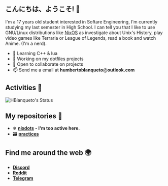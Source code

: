 ## こんにちは、ようこそ! 👋

I'm a 17 years old student interested in Softare Engineering, I'm currently studying my last semester in High School. I can tell you that I like to use GNU/Linux distributions like [NixOS](https://nixos.org/) as investigate about Unix's History, play video games like Terraria or League of Legends, read a book and watch Anime. (I'm a nerd). 

- 🌱 Learning C++ & lua
- 🔭 Working on my dotfiles projects
- 👯 Open to collaborate on projects
- 📫 Send me a email at **humbertoblanqueto**@**outlook.com**

## Activities 🚀

<p align="left"> <img src="https://github-readme-stats.vercel.app/api?username=HBlanqueto&show_icons=true&theme=white" alt="HBlanqueto's Status" />

## My repositories 🦾

- ❄ [**nixdots**](https://github.com/HBlanqueto/nixdots) **- I'm too active here.**
- 🗃 [**practices**](https://github.com/HBlanqueto/practices)

## Find me around the web 🌍

- [**Discord**]()
- [**Reddit**](https://www.reddit.com/user/HBlanqueto)  
- [**Telegram**]()
